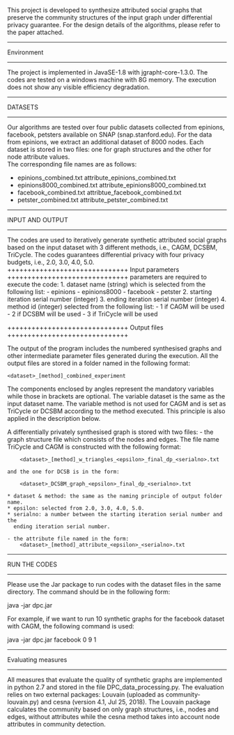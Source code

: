 This project is developed to synthesize attributed social graphs that preserve 
the community structures of the input graph under differential privacy guarantee. 
For the design details of the algorithms, please refer to the paper attached. 

*******************************
Environment
*******************************
The project is implemented in JavaSE-1.8 with jgrapht-core-1.3.0. The codes are
tested on a windows machine with 8G memory. The execution does
not show any visible efficiency degradation.

*******************************
DATASETS
*******************************
Our algorithms are tested over four public datasets collected from epinions, 
facebook, petsters available on SNAP (snap.stanford.edu). For the data from 
epinions, we extract an additional dataset of 8000 nodes. Each dataset is stored
in two files: one for graph structures and the other for node attribute values.  
The corresponding file names are as follows:
   * epinions_combined.txt attribute_epinions_combined.txt
   * epinions8000_combined.txt attribute_epinions8000_combined.txt
   * facebook_combined.txt  attribtue_facebook_combined.txt  
   * petster_combined.txt attribute_petster_combined.txt

*******************************
INPUT AND OUTPUT
*******************************
The codes are used to iteratively generate synthetic attributed social graphs
based on the input dataset with 3 different methods, i.e., CAGM, DCSBM,
TriCycle. The codes guarantees differential privacy with four privacy budgets, 
i.e., 2.0, 3.0, 4.0, 5.0.   
++++++++++++++++++++++++++++++
Input parameters
++++++++++++++++++++++++++++++
parameters are required to execute the code:
    1. dataset name (string) which is selected from the following list:
        - epinions
        - epinions8000
        - facebook
        - petster
    2. starting iteration serial number (integer)
    3. ending iteration serial number (integer)
    4. method id (integer) selected from the following list:
        - 1 if CAGM will be used
        - 2 if DCSBM will be used
        - 3 if TriCycle will be used

++++++++++++++++++++++++++++++
Output files
++++++++++++++++++++++++++++++

The output of the program includes the numbered synthesised graphs and other
intermediate parameter files generated during the execution. All the output
files are stored in a folder named in the following format:

    <dataset>_[method]_combined_experiment
    
The components enclosed by angles represent the mandatory variables while those
in brackets are optional. The variable dataset is the same as the input
dataset name. The variable method is not used for CAGM and is set as TriCycle or 
DCSBM according to the method executed. This principle is also applied in the
description below.

A differentially privately synthesised graph is stored with two files:
    - the graph structure file which consists of the nodes and edges. 
    The file name TriCycle and CAGM is constructed with the following format:

        <dataset>_[method]_w_triangles_<epsilon>_final_dp_<serialno>.txt

    and the one for DCSB is in the form:

        <dataset>_DCSBM_graph_<epsilon>_final_dp_<serialno>.txt
      
    * dataset & method: the same as the naming principle of output folder name.
    * epsilon: selected from 2.0, 3.0, 4.0, 5.0.
    * serialno: a number between the starting iteration serial number and the 
      ending iteration serial number. 

    - the attribute file named in the form:
        <dataset>_[method]_attribute_<epsilon>_<serialno>.txt


*******************************
RUN THE CODES
*******************************
Please use the Jar package to run codes with the dataset files in the same
directory. The command should be in the following form: 

java -jar dpc.jar <dataset> <starting iteration serial number> <ending iteration
serial number> <method>

For example, if we want to run 10 synthetic graphs for the facebook dataset with
CAGM, the following command is used:

 java -jar dpc.jar facebook 0 9 1
 
*******************************
Evaluating measures
*******************************
All measures that evaluate the quality of synthetic graphs are implemented
in python 2.7 and stored in the file DPC_data_processing.py.
The evaluation relies on two external packages: Louvain (uploaded as
community-louvain.py) and cesna (version 4.1, Jul 25, 2018).
The Louvain package calculates the community based on only graph structures,
i.e., nodes and edges, without attributes while the cesna method takes into 
account node attributes in community detection.  



